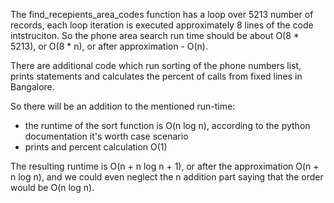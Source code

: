 The find_recepients_area_codes function has a loop over 5213 number of records, each loop iteration is executed approximately 8 lines of the code intstruciton. So the phone area search run time should be about O(8 * 5213), or O(8 * n), or after approximation - O(n).

There are additional code which run sorting of the phone numbers list, prints statements and calculates the percent of calls from fixed lines in Bangalore.

So there will be an addition to the mentioned run-time:

- the runtime of the sort function is O(n log n), according to the python documentation it's worth case scenario
- prints and percent calculation  O(1)

The resulting runtime is O(n + n log n + 1), or after the approximation O(n + n log n), and we could even neglect the n addition part saying that the order would be O(n log n).

